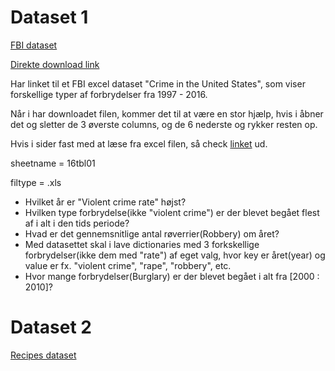# Dataset 1

[FBI dataset](https://ucr.fbi.gov/crime-in-the-u.s/2016/crime-in-the-u.s.-2016/tables/table-1/table-1.xls#overview)

[Direkte download link](https://ucr.fbi.gov/crime-in-the-u.s/2016/crime-in-the-u.s.-2016/tables/table-1/table-1.xls/output.xls)

Har linket til et FBI excel dataset "Crime in the United States", som viser forskellige typer af forbrydelser fra 1997 - 2016.

Når i har downloadet filen, kommer det til at være en stor hjælp, hvis i åbner det og sletter de 3 øverste columns, og de 6 nederste og rykker resten op.

Hvis i sider fast med at læse fra excel filen, så check [linket](https://pythonspot.com/read-excel-with-pandas/) ud.

sheetname = 16tbl01

filtype = .xls

* Hvilket år er "Violent crime rate" højst?
* Hvilken type forbrydelse(ikke "violent crime") er der blevet begået flest af i alt i den tids periode?
* Hvad er det gennemsnitlige antal røverrier(Robbery) om året?
* Med datasettet skal i lave dictionaries med 3 forkskellige forbrydelser(ikke dem med "rate") af eget valg, hvor key er året(year) og value er fx. "violent crime", "rape", "robbery", etc. 
* Hvor mange forbrydelser(Burglary) er der blevet begået i alt fra [2000 : 2010]?


# Dataset 2

[Recipes dataset](https://www.kaggle.com/kaggle/recipe-ingredients-dataset#train.json)

